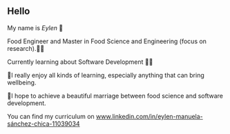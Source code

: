 ## Hello

My name is _Eylen_ :raising_hand:

Food Engineer and Master in Food Science and Engineering (focus on research).:scientist:

Currently learning about Software Development :woman_technologist: 

:dizzy:I really enjoy all kinds of learning, especially anything that can bring wellbeing.

:dizzy:I hope to achieve a beautiful marriage between food science and software development.

You can find my curriculum on www.linkedin.com/in/eylen-manuela-sánchez-chica-11039034
